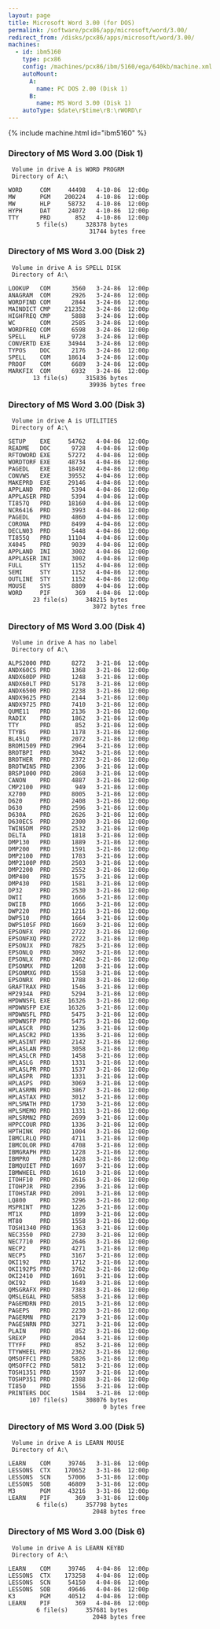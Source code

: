 ```yaml
---
layout: page
title: Microsoft Word 3.00 (for DOS)
permalink: /software/pcx86/app/microsoft/word/3.00/
redirect_from: /disks/pcx86/apps/microsoft/word/3.00/
machines:
  - id: ibm5160
    type: pcx86
    config: /machines/pcx86/ibm/5160/ega/640kb/machine.xml
    autoMount:
      A:
        name: PC DOS 2.00 (Disk 1)
      B:
        name: MS Word 3.00 (Disk 1)
    autoType: $date\r$time\rB:\rWORD\r
---
```


{% include machine.html id="ibm5160" %}

### Directory of MS Word 3.00 (Disk 1)

     Volume in drive A is WORD PROGRM
     Directory of A:\

    WORD     COM     44498   4-10-86  12:00p
    MW       PGM    200224   4-10-86  12:00p
    MW       HLP     58732   4-10-86  12:00p
    HYPH     DAT     24072   4-10-86  12:00p
    TTY      PRD       852   4-10-86  12:00p
            5 file(s)     328378 bytes
                           31744 bytes free

### Directory of MS Word 3.00 (Disk 2)

     Volume in drive A is SPELL DISK
     Directory of A:\

    LOOKUP   COM      3560   3-24-86  12:00p
    ANAGRAM  COM      2926   3-24-86  12:00p
    WORDFIND COM      2844   3-24-86  12:00p
    MAINDICT CMP    212352   3-24-86  12:00p
    HIGHFREQ CMP      5888   3-24-86  12:00p
    WC       COM      2585   3-24-86  12:00p
    WORDFREQ COM      6598   3-24-86  12:00p
    SPELL    HLP      9728   3-24-86  12:00p
    CONVERTD EXE     34944   3-24-86  12:00p
    TYPOS    DOC      2176   3-24-86  12:00p
    SPELL    COM     18614   3-24-86  12:00p
    PROOF    COM      6689   3-24-86  12:00p
    MARKFIX  COM      6932   3-24-86  12:00p
           13 file(s)     315836 bytes
                           39936 bytes free

### Directory of MS Word 3.00 (Disk 3)

     Volume in drive A is UTILITIES
     Directory of A:\

    SETUP    EXE     54762   4-04-86  12:00p
    README   DOC      9728   4-04-86  12:00p
    RFTOWORD EXE     57272   4-04-86  12:00p
    WORDTORF EXE     48734   4-04-86  12:00p
    PAGEDL   EXE     18492   4-04-86  12:00p
    CONVWS   EXE     39552   4-04-86  12:00p
    MAKEPRD  EXE     29146   4-04-86  12:00p
    APPLAND  PRD      5394   4-04-86  12:00p
    APPLASER PRD      5394   4-04-86  12:00p
    TI857Q   PRD     18160   4-04-86  12:00p
    NCR6416  PRD      3993   4-04-86  12:00p
    PAGEDL   PRD      4860   4-04-86  12:00p
    CORONA   PRD      8499   4-04-86  12:00p
    DECLN03  PRD      5448   4-04-86  12:00p
    TI855Q   PRD     11104   4-04-86  12:00p
    X4045    PRD      9039   4-04-86  12:00p
    APPLAND  INI      3002   4-04-86  12:00p
    APPLASER INI      3002   4-04-86  12:00p
    FULL     STY      1152   4-04-86  12:00p
    SEMI     STY      1152   4-04-86  12:00p
    OUTLINE  STY      1152   4-04-86  12:00p
    MOUSE    SYS      8809   4-04-86  12:00p
    WORD     PIF       369   4-04-86  12:00p
           23 file(s)     348215 bytes
                            3072 bytes free

### Directory of MS Word 3.00 (Disk 4)

     Volume in drive A has no label
     Directory of A:\

    ALPS2000 PRD      8272   3-21-86  12:00p
    ANDX60CS PRD      1368   3-21-86  12:00p
    ANDX60DP PRD      1248   3-21-86  12:00p
    ANDX60LT PRD      5178   3-21-86  12:00p
    ANDX6500 PRD      2238   3-21-86  12:00p
    ANDX9625 PRD      2144   3-21-86  12:00p
    ANDX9725 PRD      7410   3-21-86  12:00p
    QUME11   PRD      2136   3-21-86  12:00p
    RADIX    PRD      1862   3-21-86  12:00p
    TTY      PRD       852   3-21-86  12:00p
    TTYBS    PRD      1178   3-21-86  12:00p
    BL45LQ   PRD      2072   3-21-86  12:00p
    BROM1509 PRD      2964   3-21-86  12:00p
    BROTBPI  PRD      3042   3-21-86  12:00p
    BROTHER  PRD      2372   3-21-86  12:00p
    BROTWIN5 PRD      2306   3-21-86  12:00p
    BRSP1000 PRD      2868   3-21-86  12:00p
    CANON    PRD      4887   3-21-86  12:00p
    CMP2100  PRD       949   3-21-86  12:00p
    X2700    PRD      8005   3-21-86  12:00p
    D620     PRD      2408   3-21-86  12:00p
    D630     PRD      2596   3-21-86  12:00p
    D630A    PRD      2626   3-21-86  12:00p
    D630ECS  PRD      2300   3-21-86  12:00p
    TWIN5DM  PRD      2532   3-21-86  12:00p
    DELTA    PRD      1818   3-21-86  12:00p
    DMP130   PRD      1889   3-21-86  12:00p
    DMP200   PRD      1591   3-21-86  12:00p
    DMP2100  PRD      1783   3-21-86  12:00p
    DMP2100P PRD      2503   3-21-86  12:00p
    DMP2200  PRD      2552   3-21-86  12:00p
    DMP400   PRD      1575   3-21-86  12:00p
    DMP430   PRD      1581   3-21-86  12:00p
    DP32     PRD      2530   3-21-86  12:00p
    DWII     PRD      1666   3-21-86  12:00p
    DWIIB    PRD      1666   3-21-86  12:00p
    DWP220   PRD      1216   3-21-86  12:00p
    DWP510   PRD      1664   3-21-86  12:00p
    DWP510SF PRD      1669   3-21-86  12:00p
    EPSONFX  PRD      2722   3-21-86  12:00p
    EPSONFXQ PRD      2722   3-21-86  12:00p
    EPSONJX  PRD      7825   3-21-86  12:00p
    EPSONLQ  PRD      3092   3-21-86  12:00p
    EPSONLX  PRD      2462   3-21-86  12:00p
    EPSONMX  PRD      1208   3-21-86  12:00p
    EPSONMXG PRD      1558   3-21-86  12:00p
    EPSONRX  PRD      1788   3-21-86  12:00p
    GRAFTRAX PRD      1546   3-21-86  12:00p
    HP2934A  PRD      5294   3-21-86  12:00p
    HPDWNSFL EXE     16326   3-21-86  12:00p
    HPDWNSFP EXE     16326   3-21-86  12:00p
    HPDWNSFL PRD      5475   3-21-86  12:00p
    HPDWNSFP PRD      5475   3-21-86  12:00p
    HPLASCR  PRD      1236   3-21-86  12:00p
    HPLASCR2 PRD      1336   3-21-86  12:00p
    HPLASINT PRD      2142   3-21-86  12:00p
    HPLASLAN PRD      3058   3-21-86  12:00p
    HPLASLCR PRD      1458   3-21-86  12:00p
    HPLASLG  PRD      1331   3-21-86  12:00p
    HPLASLPR PRD      1537   3-21-86  12:00p
    HPLASPR  PRD      1331   3-21-86  12:00p
    HPLASPS  PRD      3069   3-21-86  12:00p
    HPLASRMN PRD      3867   3-21-86  12:00p
    HPLASTAX PRD      3012   3-21-86  12:00p
    HPLSMATH PRD      1730   3-21-86  12:00p
    HPLSMEMO PRD      1331   3-21-86  12:00p
    HPLSRMN2 PRD      2699   3-21-86  12:00p
    HPPCCOUR PRD      1336   3-21-86  12:00p
    HPTHINK  PRD      1004   3-21-86  12:00p
    IBMCLRLQ PRD      4711   3-21-86  12:00p
    IBMCOLOR PRD      4708   3-21-86  12:00p
    IBMGRAPH PRD      1228   3-21-86  12:00p
    IBMPRO   PRD      1428   3-21-86  12:00p
    IBMQUIET PRD      1697   3-21-86  12:00p
    IBMWHEEL PRD      1610   3-21-86  12:00p
    ITOHF10  PRD      2616   3-21-86  12:00p
    ITOHPJR  PRD      2396   3-21-86  12:00p
    ITOHSTAR PRD      2091   3-21-86  12:00p
    LQ800    PRD      3296   3-21-86  12:00p
    MSPRINT  PRD      1226   3-21-86  12:00p
    MT1X     PRD      1899   3-21-86  12:00p
    MT80     PRD      1558   3-21-86  12:00p
    TOSH1340 PRD      1363   3-21-86  12:00p
    NEC3550  PRD      2730   3-21-86  12:00p
    NEC7710  PRD      2646   3-21-86  12:00p
    NECP2    PRD      4271   3-21-86  12:00p
    NECP5    PRD      3167   3-21-86  12:00p
    OKI192   PRD      1712   3-21-86  12:00p
    OKI192PS PRD      3762   3-21-86  12:00p
    OKI2410  PRD      1691   3-21-86  12:00p
    OKI92    PRD      1649   3-21-86  12:00p
    QMSGRAFX PRD      7383   3-21-86  12:00p
    QMSLEGAL PRD      5858   3-21-86  12:00p
    PAGEMDRN PRD      2015   3-21-86  12:00p
    PAGEPS   PRD      2230   3-21-86  12:00p
    PAGERMN  PRD      2179   3-21-86  12:00p
    PAGESNRN PRD      3271   3-21-86  12:00p
    PLAIN    PRD       852   3-21-86  12:00p
    SREXP    PRD      2044   3-21-86  12:00p
    TTYFF    PRD       852   3-21-86  12:00p
    TTYWHEEL PRD      2362   3-21-86  12:00p
    QMSOFFC1 PRD      5826   3-21-86  12:00p
    QMSOFFC2 PRD      5812   3-21-86  12:00p
    TOSH1351 PRD      1597   3-21-86  12:00p
    TOSHP351 PRD      2388   3-21-86  12:00p
    TI850    PRD      1556   3-21-86  12:00p
    PRINTERS DOC      1584   3-21-86  12:00p
          107 file(s)     308076 bytes
                               0 bytes free

### Directory of MS Word 3.00 (Disk 5)

     Volume in drive A is LEARN MOUSE
     Directory of A:\

    LEARN    COM     39746   3-31-86  12:00p
    LESSONS  CTX    170652   3-31-86  12:00p
    LESSONS  SCN     57006   3-31-86  12:00p
    LESSONS  SOB     46809   3-31-86  12:00p
    M3       PGM     43216   3-31-86  12:00p
    LEARN    PIF       369   3-31-86  12:00p
            6 file(s)     357798 bytes
                            2048 bytes free

### Directory of MS Word 3.00 (Disk 6)

     Volume in drive A is LEARN KEYBD
     Directory of A:\

    LEARN    COM     39746   4-04-86  12:00p
    LESSONS  CTX    173258   4-04-86  12:00p
    LESSONS  SCN     54150   4-04-86  12:00p
    LESSONS  SOB     49646   4-04-86  12:00p
    K3       PGM     40512   4-04-86  12:00p
    LEARN    PIF       369   4-04-86  12:00p
            6 file(s)     357681 bytes
                            2048 bytes free
